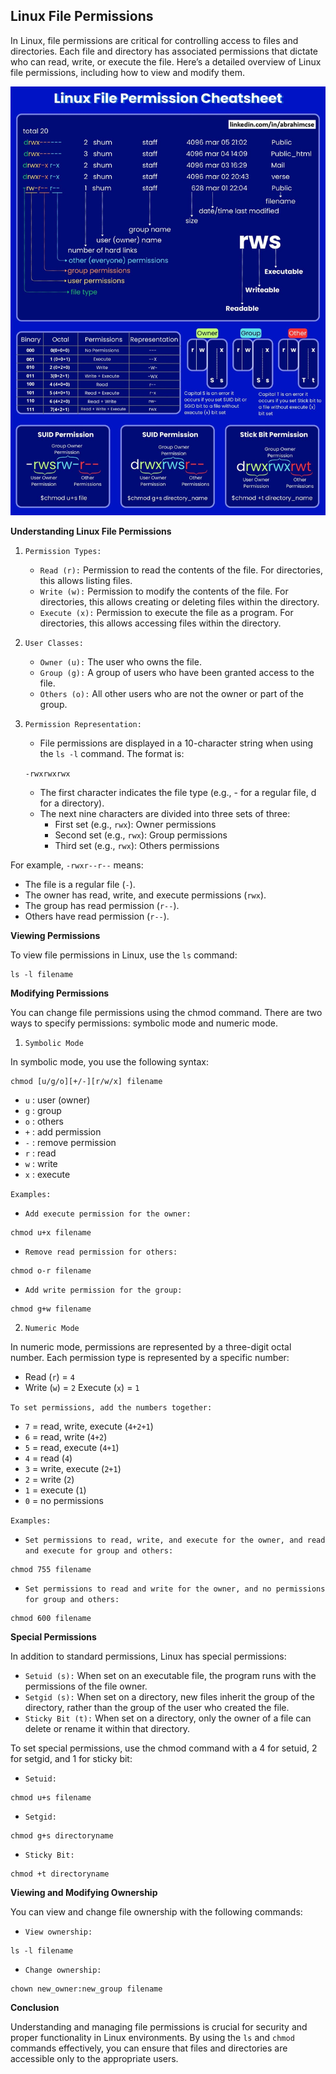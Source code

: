 ## Linux File Permissions

In Linux, file permissions are critical for controlling access to files and directories. Each file and directory has associated permissions that dictate who can read, write, or execute the file. Here’s a detailed overview of Linux file permissions, including how to view and modify them.

![](https://github.com/abrahimcse/Linux-CLI-Cheatsheet/blob/main/Images/Linux%20File%20Permission.jpg)

**Understanding Linux File Permissions**


1.   `Permission Types:`
     - `Read (r):` Permission to read the contents of the file. For directories, this allows listing files.
     -   `Write (w):` Permission to modify the contents of the file. For directories, this      allows creating or deleting files within the directory.
     -   `Execute (x):` Permission to execute the file as a program. For directories, this allows accessing files within the directory.

2. `User Classes:`

     - `Owner (u):` The user who owns the file.
     - `Group (g):` A group of users who have been granted access to the file.
     -  `Others (o):` All other users who are not the owner or part of the group.

3. `Permission Representation:`

    - File permissions are displayed in a 10-character string when using the `ls -l` command. The format is:

    ```-rwxrwxrwx```

     - The first character indicates the file type (e.g., - for a regular file, d for a directory).
     - The next nine characters are divided into three sets of three:
          - First set (e.g., `rwx`): Owner permissions
          - Second set (e.g., `rwx`): Group permissions
          - Third set (e.g., `rwx`): Others permissions

For example, `-rwxr--r--` means:

- The file is a regular file (`-`).
- The owner has read, write, and execute permissions (`rwx`).
- The group has read permission (`r--`).
- Others have read permission (`r--`).

**Viewing Permissions**

To view file permissions in Linux, use the `ls` command:
```
ls -l filename
```

**Modifying Permissions**

You can change file permissions using the chmod command. There are two ways to specify permissions: symbolic mode and numeric mode.

1. `Symbolic Mode`

In symbolic mode, you use the following syntax:
```
chmod [u/g/o][+/-][r/w/x] filename
```

- `u` : user (owner)
- `g` : group
- `o` : others
- `+` : add permission
- `-` : remove permission
- `r` : read
- `w` : write
- `x` : execute

`Examples:`

- `Add execute permission for the owner:`
```
chmod u+x filename
```
- `Remove read permission for others:`
```
chmod o-r filename
```
- `Add write permission for the group:`
```
chmod g+w filename
```
2. `Numeric Mode`

In numeric mode, permissions are represented by a three-digit octal number. Each permission type is represented by a specific number:

- Read (`r`) = `4`
- Write (`w`) = `2`
Execute (`x`) = `1`

`To set permissions, add the numbers together:`

- `7` = read, write, execute (`4+2+1`)
- `6` = read, write (`4+2`)
- `5` = read, execute (`4+1`)
- `4` = read (`4`)
- `3` = write, execute (`2+1`)
- `2` = write (`2`)
- `1` = execute (`1`)
- `0` = no permissions

`Examples:`

- `Set permissions to read, write, and execute for the owner, and read and execute for group and others:`
```
chmod 755 filename
```

- `Set permissions to read and write for the owner, and no permissions for group and others:`

```
chmod 600 filename
```
**Special Permissions**

In addition to standard permissions, Linux has special permissions:

- `Setuid (s):` When set on an executable file, the program runs with the permissions of the file owner.
- `Setgid (s):` When set on a directory, new files inherit the group of the directory, rather than the group of the user who created the file.
- `Sticky Bit (t):` When set on a directory, only the owner of a file can delete or rename it within that directory.

To set special permissions, use the chmod command with a 4 for setuid, 2 for setgid, and 1 for sticky bit:

- `Setuid:`
```
chmod u+s filename
```
- `Setgid:`
```
chmod g+s directoryname
```
- `Sticky Bit:`

```
chmod +t directoryname
```

**Viewing and Modifying Ownership**

You can view and change file ownership with the following commands:

- `View ownership:`
```
ls -l filename
```

- `Change ownership:`
```
chown new_owner:new_group filename
```

**Conclusion**

Understanding and managing file permissions is crucial for security and proper functionality in Linux environments. By using the `ls` and `chmod` commands effectively, you can ensure that files and directories are accessible only to the appropriate users.
